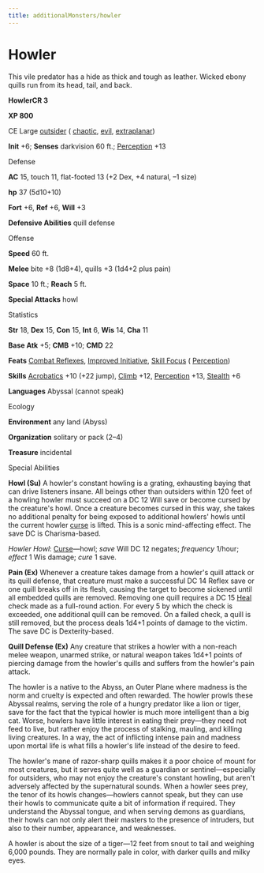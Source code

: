 ```yaml
---
title: additionalMonsters/howler
---
```

# Howler

This vile predator has a hide as thick and tough as leather. Wicked ebony quills run from its head, tail, and back.

**HowlerCR 3**

**XP 800**

CE Large [outsider](monsters/creatureTypes#_outsider) ( [chaotic](monsters/creatureTypes#_chaotic-subtype), [evil](monsters/creatureTypes#_evil-subtype), [extraplanar](monsters/creatureTypes#_extraplanar-subtype))

**Init** +6; **Senses** darkvision 60 ft.; [Perception](additionalMonsters/../skills/perception#_perception) +13

Defense

**AC** 15, touch 11, flat-footed 13 (+2 Dex, +4 natural, –1 size)

**hp** 37 (5d10+10)

**Fort** +6, **Ref** +6, **Will** +3

**Defensive Abilities** quill defense

Offense

**Speed** 60 ft.

**Melee** bite +8 (1d8+4), quills +3 (1d4+2 plus pain)

**Space** 10 ft.; **Reach** 5 ft.

**Special Attacks** howl

Statistics

**Str** 18, **Dex** 15, **Con** 15, **Int** 6, **Wis** 14, **Cha** 11

**Base Atk** +5; **CMB** +10; **CMD** 22

**Feats** [Combat Reflexes](additionalMonsters/../feats#_combat-reflexes), [Improved Initiative](additionalMonsters/../feats#_improved-initiative), [Skill Focus](additionalMonsters/../feats#_skill-focus) ( [Perception](additionalMonsters/../skills/perception#_perception))

**Skills** [Acrobatics](additionalMonsters/../skills/acrobatics#_acrobatics) +10 (+22 jump), [Climb](additionalMonsters/../skills/climb#_climb) +12, [Perception](additionalMonsters/../skills/perception#_perception) +13, [Stealth](additionalMonsters/../skills/stealth#_stealth) +6

**Languages** Abyssal (cannot speak)

Ecology

**Environment** any land (Abyss)

**Organization** solitary or pack (2–4)

**Treasure** incidental

Special Abilities

**Howl (Su)** A howler's constant howling is a grating, exhausting baying that can drive listeners insane. All beings other than outsiders within 120 feet of a howling howler must succeed on a DC 12 Will save or become cursed by the creature's howl. Once a creature becomes cursed in this way, she takes no additional penalty for being exposed to additional howlers' howls until the current howler [curse](monsters/universalMonsterRules#_curse) is lifted. This is a sonic mind-affecting effect. The save DC is Charisma-based.

_Howler Howl_: [Curse](monsters/universalMonsterRules#_curse)—howl; _save_ Will DC 12 negates; _frequency_ 1/hour; _effect_ 1 Wis damage; _cure_ 1 save.

**Pain (Ex)** Whenever a creature takes damage from a howler's quill attack or its quill defense, that creature must make a successful DC 14 Reflex save or one quill breaks off in its flesh, causing the target to become sickened until all embedded quills are removed. Removing one quill requires a DC 15 [Heal](additionalMonsters/../skills/heal#_heal) check made as a full-round action. For every 5 by which the check is exceeded, one additional quill can be removed. On a failed check, a quill is still removed, but the process deals 1d4+1 points of damage to the victim. The save DC is Dexterity-based.

**Quill Defense (Ex)** Any creature that strikes a howler with a non-reach melee weapon, unarmed strike, or natural weapon takes 1d4+1 points of piercing damage from the howler's quills and suffers from the howler's pain attack.

The howler is a native to the Abyss, an Outer Plane where madness is the norm and cruelty is expected and often rewarded. The howler prowls these Abyssal realms, serving the role of a hungry predator like a lion or tiger, save for the fact that the typical howler is much more intelligent than a big cat. Worse, howlers have little interest in eating their prey—they need not feed to live, but rather enjoy the process of stalking, mauling, and killing living creatures. In a way, the act of inflicting intense pain and madness upon mortal life is what fills a howler's life instead of the desire to feed.

The howler's mane of razor-sharp quills makes it a poor choice of mount for most creatures, but it serves quite well as a guardian or sentinel—especially for outsiders, who may not enjoy the creature's constant howling, but aren't adversely affected by the supernatural sounds. When a howler sees prey, the tenor of its howls changes—howlers cannot speak, but they can use their howls to communicate quite a bit of information if required. They understand the Abyssal tongue, and when serving demons as guardians, their howls can not only alert their masters to the presence of intruders, but also to their number, appearance, and weaknesses.

A howler is about the size of a tiger—12 feet from snout to tail and weighing 6,000 pounds. They are normally pale in color, with darker quills and milky eyes.

